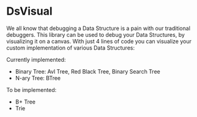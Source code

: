 # DsVisual
We all know that debugging a Data Structure is a pain with our
traditional debuggers. This library can be used to debug your
Data Structures, by visualizing it on a canvas. With just 4 lines of
code you can visualize your custom implementation of various
Data Structures:

Currently implemented:

* Binary Tree: Avl Tree, Red Black Tree, Binary Search Tree
* N-ary Tree: BTree

To be implemented:

* B+ Tree
* Trie
